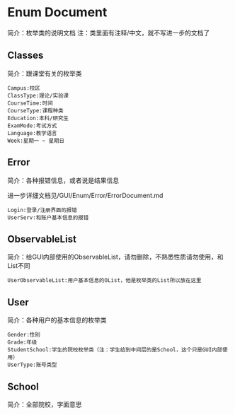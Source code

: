 # Enum Document
简介：枚举类的说明文档
注：类里面有注释/中文，就不写进一步的文档了
## Classes
简介：跟课堂有关的枚举类

    Campus:校区
    ClassType:理论/实验课
    CourseTime:时间
    CourseType:课程种类
    Education:本科/研究生
    ExamMode:考试方式
    Language:教学语言
    Week:星期一 ~ 星期日
## Error
简介：各种报错信息，或者说是结果信息

进一步详细文档见/GUI/Enum/Error/ErrorDocument.md

    Login:登录/注册界面的报错
    UserServ:和账户基本信息的报错
## ObservableList
简介：给GUI内部使用的ObservableList，请勿删除，不熟悉性质请勿使用，和List不同

    UserObservableList:用户基本信息的OList，他是枚举类的List所以放在这里
## User
简介：各种用户的基本信息的枚举类

    Gender:性别
    Grade:年级
    StudentSchool:学生的院校枚举类（注：学生给到中间层的是School，这个只是GUI内部使用）
    UserType:账号类型
## School
简介：全部院校，字面意思